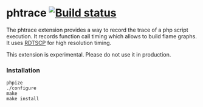 # phtrace [![Build status](https://api.travis-ci.org/vadd/phtrace.svg?branch=master)](https://travis-ci.org/vadd/phtrace)

The phtrace extension provides a way to record the trace of a php script
execution. It records function call timing which allows to build flame graphs.
It uses [RDTSCP](http://www.felixcloutier.com/x86/RDTSCP.html) for high resolution timing.

This extension is experimental. Please do not use it in production.

### Installation

    phpize
    ./configure
    make
    make install
